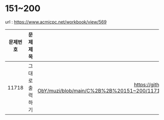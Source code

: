 # 151~200

url : https://www.acmicpc.net/workbook/view/569


| 문제번호 | 문제제목 | check |link|
|:------: | :-------: | ------:|:---------:|
|11718| 그대로 출력하기 | https://github.com/YdO-ObY/muzi/blob/main/C%2B%2B%20151~200/11718/11718.cpp |<li>- [x] </li>|


